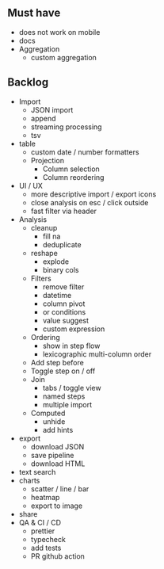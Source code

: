 ## Must have

- does not work on mobile
- docs
- Aggregation
  - custom aggregation

## Backlog

- Import
  - JSON import
  - append
  - streaming processing
  - tsv
- table
  - custom date / number formatters
  - Projection
    - Column selection
    - Column reordering
- UI / UX
  - more descriptive import / export icons
  - close analysis on esc / click outside
  - fast filter via header
- Analysis
  - cleanup
    - fill na
    - deduplicate
  - reshape
    - explode
    - binary cols
  - Filters
    - remove filter
    - datetime
    - column pivot
    - or conditions
    - value suggest
    - custom expression
  - Ordering
    - show in step flow
    - lexicographic multi-column order
  - Add step before
  - Toggle step on / off
  - Join
    - tabs / toggle view
    - named steps
    - multiple import
  - Computed
    - unhide
    - add hints
- export
  - download JSON
  - save pipeline
  - download HTML
- text search
- charts
  - scatter / line / bar
  - heatmap
  - export to image
- share
- QA & CI / CD
  - prettier
  - typecheck
  - add tests
  - PR github action
